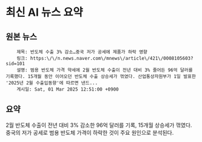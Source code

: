 # 최신 AI 뉴스 요약

## 원본 뉴스
		제목: 반도체 수출 3% 감소…중국 저가 공세에 제품가 하락 영향
		링크: https:\/\/n.news.naver.com\/mnews\/article\/421\/0008105603?sid=101
		설명: 범용 반도체 가격 약세에 2월 반도체 수출이 전년 대비 3% 줄어든 96억 달러를 기록했다. 15개월 동안 이어오던 반도체 수출 상승세가 꺾였다. 산업통상자원부가 1일 발표한 '2025년 2월 수출입동향'에 따르면 낸드... 
		게시일: Sat, 01 Mar 2025 12:51:00 +0900


## 요약
2월 반도체 수출이 전년 대비 3% 감소한 96억 달러를 기록, 15개월 상승세가 꺾였다. 중국의 저가 공세로 범용 반도체 가격이 하락한 것이 주요 원인으로 분석된다.

